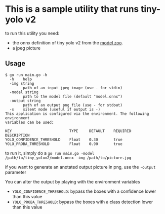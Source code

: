 # This is a sample utility that runs tiny-yolo v2

to run this utility you need:

- the onnx definition of tiny yolo v2 from the [model zoo](https://github.com/onnx/models/tree/master/vision/object_detection_segmentation/tiny-yolov2).
- a jpeg picture

## Usage

```
$ go run main.go -h
  -h    help
  -img string
        path of an input jpeg image (use - for stdin)
  -model string
        path to the model file (default "model.onnx")
  -output string
        path of an output png file (use - for stdout)
  -s    silent mode (useful if output is -)
This application is configured via the environment. The following environment
variables can be used:

KEY                          TYPE     DEFAULT    REQUIRED    DESCRIPTION
YOLO_CONFIDENCE_THRESHOLD    Float    0.30       true
YOLO_PROBA_THRESHOLD         Float    0.90       true
```

to run it, simply do a
`go run main.go -model /path/to/tiny_yolov2/model.onnx -img /path/to/picture.jpg`

if you want to generate an anotated output picture in png, use the `-output` parameter


You can alter the output by playing with the environment variables

- `YOLO_CONFIDENCE_THRESHOLD`: bypass the boxes with a confidence lower than this value
- `YOLO_PROBA_THRESHOLD`: bypass the boxes with a class detection lower than this value
